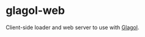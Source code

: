 # glagol-web

Client-side loader and web server to use with [Glagol](https://github.com/egasimus/glagol).
